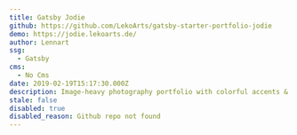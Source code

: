 ```yaml
---
title: Gatsby Jodie
github: https://github.com/LekoArts/gatsby-starter-portfolio-jodie
demo: https://jodie.lekoarts.de/
author: Lennart
ssg:
  - Gatsby
cms:
  - No Cms
date: 2019-02-19T15:17:30.000Z
description: Image-heavy photography portfolio with colorful accents & great typography
stale: false
disabled: true
disabled_reason: Github repo not found
---
```

